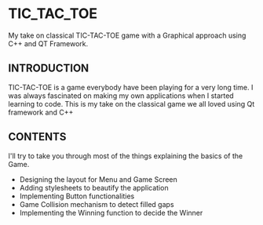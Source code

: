 # TIC_TAC_TOE
My take on classical TIC-TAC-TOE game with a Graphical approach using C++ and QT Framework.

## INTRODUCTION
TIC-TAC-TOE is a game everybody have been playing for a very long time. I was always fascinated on making my own applications when I started learning to code.
This is my take on the classical game we all loved using Qt framework and C++

## CONTENTS
I'll try to take you through most of the things explaining the basics of the Game.
- Designing the layout for Menu and Game Screen
- Adding stylesheets to beautify the application
- Implementing Button functionalities
- Game Collision mechanism to detect filled gaps
- Implementing the Winning function to decide the Winner
